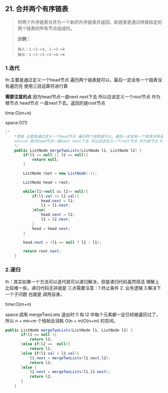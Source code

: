 ## 21. 合并两个有序链表

> 将两个升序链表合并为一个新的升序链表并返回。新链表是通过拼接给定的两个链表的所有节点组成的。 
>
> **示例：**
>
> ```
> 输入：1->2->4, 1->3->4
> 输出：1->1->2->3->4->4
> ```
>
> 

### 1.迭代

th:主要是通过定义一个head节点 遍历两个链表就可以，最后一定会有一个链表没有遍历完 使用三目运算符进行算

**需要注意的点**  因为head节点一直next next下去 所以应该定义一个root节点 作为根节点 head节点 一直next下去。返回的是root节点

time:O(m+n)

space:O(1) 

```java
/*
    *思路 主要是通过定义一个head节点 遍历两个链表就可以，最后一定会有一个链表没有遍历完 使用三目运算符进行算
    notice 因为head节点一直next next下去 所以应该定义一个root节点 作为根节点 head节点 一直next下去。返回的是root节点
    */
    public ListNode mergeTwoLists(ListNode l1, ListNode l2) {
        if(l1 == null || l2 == null){
            return null;
        }

        ListNode root = new ListNode(-1);

        ListNode head = root;

        while(l1!=null && l2!= null){
            if(l1.val <= l2.val){
                head.next = l1;
                l1 = l1.next; 
            }else{
                head.next = l2;
                l2 = l2.next;
            }
            head = head.next;
        }

        head.next = (l1 == null ? l2 : l1);

        return root.next;
    }
```

### 2.递归

th：其实如果一个方法可以迭代就可以递归解决，但是递归代码虽然简洁 理解上比较难一些，递归代码无非就是 三点需要注意：1 终止条件 2. 业务逻辑 3.解决下一个子问题 也就是 调用自身。

time:O(m+n)

space:调用 mergeTwoLists 退出时 l1 和 l2 中每个元素都一定已经被遍历过了，所以 n + mn+m 个栈帧会消耗 O(n + m)O(n+m) 的空间。

```java
public ListNode mergeTwoLists(ListNode l1, ListNode l2) {
       if(l1 == null ){
           return l2;
       }else if(l2 ==  null){
           return l1;
       }else if(l1.val < l2.val){
           l1.next = mergeTwoLists(l1.next,l2);
           return l1;
       }else {
           l2.next = mergeTwoLists(l1,l2.next);
           return l2;
       }
    }
```

## 